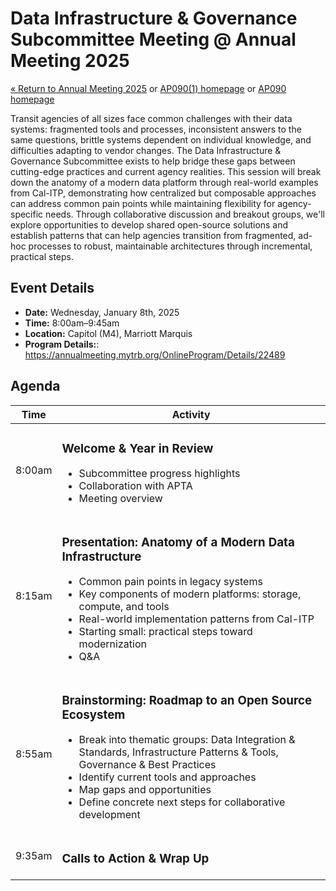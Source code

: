 # Data Infrastructure & Governance Subcommittee Meeting @ Annual Meeting 2025

[« Return to Annual Meeting 2025](/annual-meetings/2025/) or [AP090(1) homepage](/subcommittees/data-infra-gov/) or [AP090 homepage](/)

Transit agencies of all sizes face common challenges with their data systems: fragmented tools and processes, inconsistent answers to the same questions, brittle systems dependent on individual knowledge, and difficulties adapting to vendor changes. The Data Infrastructure & Governance Subcommittee exists to help bridge these gaps between cutting-edge practices and current agency realities. This session will break down the anatomy of a modern data platform through real-world examples from Cal-ITP, demonstrating how centralized but composable approaches can address common pain points while maintaining flexibility for agency-specific needs. Through collaborative discussion and breakout groups, we'll explore opportunities to develop shared open-source solutions and establish patterns that can help agencies transition from fragmented, ad-hoc processes to robust, maintainable architectures through incremental, practical steps.

## Event Details

- **Date:** Wednesday, January 8th, 2025
- **Time:** 8:00am–9:45am
- **Location:** Capitol (M4), Marriott Marquis
- **Program Details:**: <https://annualmeeting.mytrb.org/OnlineProgram/Details/22489>

## Agenda

| Time   | Activity                                                                                                  |
|--------|-----------------------------------------------------------------------------------------------------------|
| 8:00am | <h3>Welcome & Year in Review</h3><ul><li>Subcommittee progress highlights</li><li>Collaboration with APTA</li><li>Meeting overview</li></ul> |
| 8:15am | <h3>Presentation: Anatomy of a Modern Data Infrastructure</h3><ul><li>Common pain points in legacy systems</li><li>Key components of modern platforms: storage, compute, and tools</li><li>Real-world implementation patterns from Cal-ITP</li><li>Starting small: practical steps toward modernization</li><li>Q&A</li></ul> |
| 8:55am | <h3>Brainstorming: Roadmap to an Open Source Ecosystem</h3><ul><li>Break into thematic groups: Data Integration & Standards, Infrastructure Patterns & Tools, Governance & Best Practices</li><li>Identify current tools and approaches</li><li>Map gaps and opportunities</li><li>Define concrete next steps for collaborative development</li></ul> |
| 9:35am | <h3>Calls to Action & Wrap Up</h3> |
